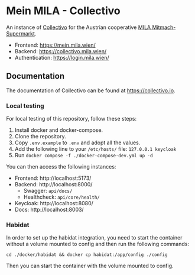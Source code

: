 # Mein MILA - Collectivo

An instance of [Collectivo](https://github.com/MILA-Wien/collectivo/) for the Austrian cooperative [MILA Mitmach-Supermarkt](https://www.mila.wien/).

- Frontend: https://mein.mila.wien/
- Backend: https://collectivo.mila.wien/
- Authentication: https://login.mila.wien/

## Documentation

The documentation of Collectivo can be found at https://collectivo.io.

### Local testing

For local testing of this repository, follow these steps:

1. Install docker and docker-compose.
2. Clone the repository.
3. Copy `.env.example` to `.env` and adopt all the values.
4. Add the following line to your `/etc/hosts/` file: `127.0.0.1 keycloak`
5. Run `docker compose -f ./docker-compose-dev.yml up -d`

You can then access the following instances:

- Frontend: http://localhost:5173/
- Backend: http://localhost:8000/
    - Swagger: `api/docs/`
    - Healthcheck: `api/core/health/`
- Keycloak: http://localhost:8080/
- Docs: http://localhost:8003/

### Habidat

In order to set up the habidat integration, you need to start the container without a volume mounted to config and then run the following commands:

```
cd ./docker/habidat && docker cp habidat:/app/config ./config
```

Then you can start the container with the volume mounted to config.
